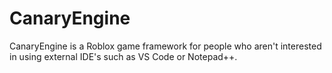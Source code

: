 # CanaryEngine
CanaryEngine is a Roblox game framework for people who aren't interested in using external IDE's such as VS Code or Notepad++.
